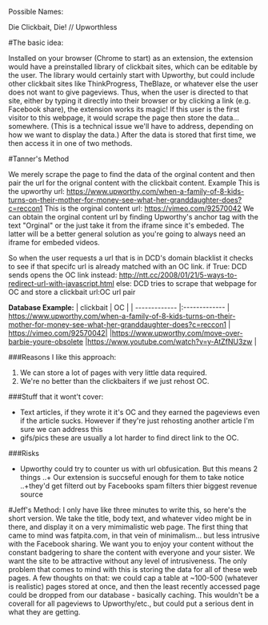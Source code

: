 Possible Names:

Die Clickbait, Die! // Upworthless


#The basic idea:

Installed on your browser (Chrome to start) as an extension, the extension would have
a preinstalled library of clickbait sites, which can be editable by the user. The
library would certainly start with Upworthy, but could include other clickbait sites
like ThinkProgress, TheBlaze, or whatever else the user does not want to give pageviews.
Thus, when the user is directed to that site, either by typing it directly into their browser
or by clicking a link (e.g. Facebook share), the extension works its magic! If this user is the
first visitor to this webpage, it would scrape the page then store the data... somewhere. (This 
is a technical issue we'll have to address, depending on how we want to display the data.) 
After the data is stored that first time, we then access it in one of two methods.

#Tanner's Method

We merely scrape the page to find the data of the orginal content and then pair the url for the orignal content with the clickbait content. 
Example 
This is the upworthy url: https://www.upworthy.com/when-a-family-of-8-kids-turns-on-their-mother-for-money-see-what-her-granddaughter-does?c=reccon1
This is the orginal content url: https://vimeo.com/92570042
We can obtain the orginal content url by finding Upworthy's anchor tag with the text "Orginal" or the just take it from the iframe since it's embeded. The latter will be a better general solution as you're going to always need an iframe for 
embeded videos.




So when the user requests a url that is in DCD's domain blacklist it checks to see if that specifc url is already matched with an OC link.
if True:
    DCD sends opens the OC link instead: http://ntt.cc/2008/01/21/5-ways-to-redirect-url-with-javascript.html
else:
   DCD tries to scrape that webpage for OC and store a clickbait url:OC url pair


**Database Example:**
| clickbait     | OC            | 
| ------------- |:-------------
| https://www.upworthy.com/when-a-family-of-8-kids-turns-on-their-mother-for-money-see-what-her-granddaughter-does?c=reccon1    | https://vimeo.com/92570042|
|https://www.upworthy.com/move-over-barbie-youre-obsolete  |https://www.youtube.com/watch?v=y-AtZfNU3zw |


###Reasons I like this approach:

1. We can store a lot of pages with very little data required.
2. We're no better than the clickbaiters if we just rehost OC.


###Stuff that it wont't cover:
+ Text articles, if they wrote it it's OC and they earned the pageviews even if the article sucks.
However if they're just rehosting another article I'm sure we can address this
+ gifs/pics these are usually a lot harder to find direct link to the OC.


###Risks
+ Upworthy could try to counter us with url obfusication. But this means 2 things
    ..+ Our extension is succseful enough for them to take notice
    ..+they'd get filterd out by Facebooks spam filters thier biggest revenue source
 




#Jeff's Method: 
I only have like three minutes to write this, so here's the short version. We take
the title, body text, and whatever video might be in there, and display it on a very mimimalistic
web page. The first thing that came to mind was fatpita.com, in that vein of minimalism... but less
intrusive with the Facebook sharing. We want you to enjoy your content without the constant badgering
to share the content with everyone and your sister. We want the site to be attractive without any level
of intrusiveness. The only problem that comes to mind with this is storing the data for all of these web
pages. A few thoughts on that: we could cap a table at ~100-500 (whatever is realistic) pages stored at
once, and then the least recently accessed page could be dropped from our database - basically caching.
This wouldn't be a coverall for all pageviews to Upworthy/etc., but could put a serious dent in what
they are getting.
